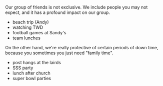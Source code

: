 Our group of friends is not exclusive. We include people you may not expect, and it has a profound impact on our group. 

- beach trip (Andy)
- watching TWD
- football games at Sandy's 
- team lunches

On the other hand, we're really protective of certain periods of down time, because you sometimes you just need "family time".

- post hangs at the lairds
- SSS party
- lunch after church
- super bowl parties
